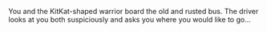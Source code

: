 You and the KitKat-shaped warrior board the old and rusted bus. The driver looks at you both suspiciously and asks you where you would like to go...